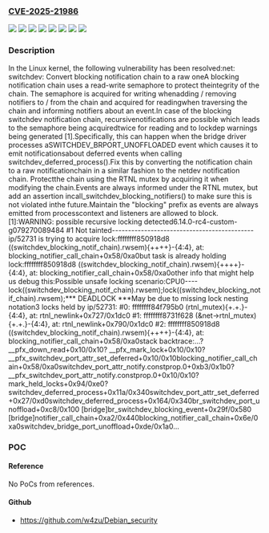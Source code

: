### [CVE-2025-21986](https://cve.mitre.org/cgi-bin/cvename.cgi?name=CVE-2025-21986)
![](https://img.shields.io/static/v1?label=Product&message=Linux&color=blue)
![](https://img.shields.io/static/v1?label=Version&message=&color=brightgreen)
![](https://img.shields.io/static/v1?label=Version&message=6.8%20&color=brightgreen)
![](https://img.shields.io/static/v1?label=Version&message=91ac2c79e896b28a4a3a262384689ee6dfeaf083%20&color=brightgreen)
![](https://img.shields.io/static/v1?label=Version&message=a7589eca09929c3cc2a62950ef7f40bcc58afe3a%20&color=brightgreen)
![](https://img.shields.io/static/v1?label=Version&message=a83856bd0c240267a86ce3388f3437d6ba5ac5ca%20&color=brightgreen)
![](https://img.shields.io/static/v1?label=Version&message=f7a70d650b0b6b0134ccba763d672c8439d9f09b%20&color=brightgreen)
![](https://img.shields.io/static/v1?label=Vulnerability&message=n%2Fa&color=blue)

### Description

In the Linux kernel, the following vulnerability has been resolved:net: switchdev: Convert blocking notification chain to a raw oneA blocking notification chain uses a read-write semaphore to protect theintegrity of the chain. The semaphore is acquired for writing whenadding / removing notifiers to / from the chain and acquired for readingwhen traversing the chain and informing notifiers about an event.In case of the blocking switchdev notification chain, recursivenotifications are possible which leads to the semaphore being acquiredtwice for reading and to lockdep warnings being generated [1].Specifically, this can happen when the bridge driver processes aSWITCHDEV_BRPORT_UNOFFLOADED event which causes it to emit notificationsabout deferred events when calling switchdev_deferred_process().Fix this by converting the notification chain to a raw notificationchain in a similar fashion to the netdev notification chain. Protectthe chain using the RTNL mutex by acquiring it when modifying the chain.Events are always informed under the RTNL mutex, but add an assertion incall_switchdev_blocking_notifiers() to make sure this is not violated inthe future.Maintain the "blocking" prefix as events are always emitted from processcontext and listeners are allowed to block.[1]:WARNING: possible recursive locking detected6.14.0-rc4-custom-g079270089484 #1 Not tainted--------------------------------------------ip/52731 is trying to acquire lock:ffffffff850918d8 ((switchdev_blocking_notif_chain).rwsem){++++}-{4:4}, at: blocking_notifier_call_chain+0x58/0xa0but task is already holding lock:ffffffff850918d8 ((switchdev_blocking_notif_chain).rwsem){++++}-{4:4}, at: blocking_notifier_call_chain+0x58/0xa0other info that might help us debug this:Possible unsafe locking scenario:CPU0----lock((switchdev_blocking_notif_chain).rwsem);lock((switchdev_blocking_notif_chain).rwsem);*** DEADLOCK ***May be due to missing lock nesting notation3 locks held by ip/52731: #0: ffffffff84f795b0 (rtnl_mutex){+.+.}-{4:4}, at: rtnl_newlink+0x727/0x1dc0 #1: ffffffff8731f628 (&net->rtnl_mutex){+.+.}-{4:4}, at: rtnl_newlink+0x790/0x1dc0 #2: ffffffff850918d8 ((switchdev_blocking_notif_chain).rwsem){++++}-{4:4}, at: blocking_notifier_call_chain+0x58/0xa0stack backtrace:...? __pfx_down_read+0x10/0x10? __pfx_mark_lock+0x10/0x10? __pfx_switchdev_port_attr_set_deferred+0x10/0x10blocking_notifier_call_chain+0x58/0xa0switchdev_port_attr_notify.constprop.0+0xb3/0x1b0? __pfx_switchdev_port_attr_notify.constprop.0+0x10/0x10? mark_held_locks+0x94/0xe0? switchdev_deferred_process+0x11a/0x340switchdev_port_attr_set_deferred+0x27/0xd0switchdev_deferred_process+0x164/0x340br_switchdev_port_unoffload+0xc8/0x100 [bridge]br_switchdev_blocking_event+0x29f/0x580 [bridge]notifier_call_chain+0xa2/0x440blocking_notifier_call_chain+0x6e/0xa0switchdev_bridge_port_unoffload+0xde/0x1a0...

### POC

#### Reference
No PoCs from references.

#### Github
- https://github.com/w4zu/Debian_security

